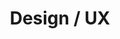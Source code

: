 ---
layout: page
title: Design / UX
summary: |
  Beetroot water spinach okra water chestnut ricebean pea catsear courgette summer purslane. Water spinach arugula pea tatsoi aubergine spring onion bush tomato kale radicchio turnip chicory salsify pea sprouts fava bean.
icon: "fa-image"
weight: 2

---
